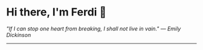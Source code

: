<h1>Hi there, I'm Ferdi 👋</h1>

<p><em>
  "If I can stop one heart from breaking, I shall not live in vain." — Emily Dickinson
</em></p>

---
